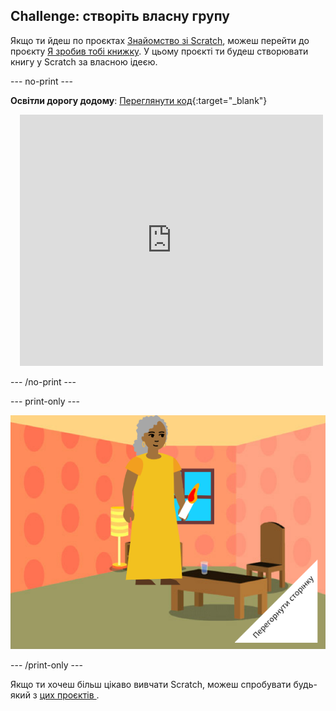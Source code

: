 ## Challenge: створіть власну групу

Якщо ти йдеш по проєктах [Знайомство зі Scratch](https://projects.raspberrypi.org/en/pathway/scratch-intro), можеш перейти до проєкту [Я зробив тобі книжку](https://projects.raspberrypi.org/en/projects/i-made-you-a-book). У цьому проєкті ти будеш створювати книгу у Scratch за власною ідеєю.

--- no-print ---

**Освітли дорогу додому**: [Переглянути код](https://scratch.mit.edu/projects/499860786/editor){:target="_blank"}
<div class="scratch-preview" style="margin-left: 15px;">
  <iframe allowtransparency="true" width="485" height="402" src="https://scratch.mit.edu/projects/embed/499860786/?autostart=false" frameborder="0"></iframe>
</div>

--- /no-print ---

--- print-only ---

![Проєкт 'Я зробив тобі книгу'.](images/book-cover.png)

--- /print-only ---

Якщо ти хочеш більш цікаво вивчати Scratch, можеш спробувати будь-який з [ цих проєктів ](https://projects.raspberrypi.org/en/projects?software%5B%5D=scratch&curriculum%5B%5D=%201).


